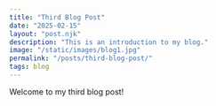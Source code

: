 ```yaml
---
title: "Third Blog Post"
date: "2025-02-15"
layout: "post.njk"
description: "This is an introduction to my blog."
image: "/static/images/blog1.jpg"
permalink: "/posts/third-blog-post/"
tags: blog
---
```

Welcome to my third blog post!
